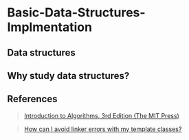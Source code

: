 # Basic-Data-Structures-Implmentation

## Data structures

## Why study data structures?


## References
>[ Introduction to Algorithms, 3rd Edition (The MIT Press) ](https://www.amazon.com/Introduction-Algorithms-3rd-MIT-Press/dp/0262033844)

>[ How can I avoid linker errors with my template classes?  ](https://isocpp.org/wiki/faq/templates#separate-template-fn-defn-from-decl)
